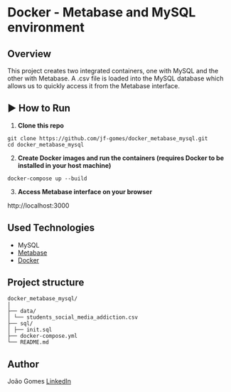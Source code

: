 # Docker - Metabase and MySQL environment

## Overview

This project creates two integrated containers, one with MySQL and the other with Metabase.
A .csv file is loaded into the MySQL database which allows us to quickly access it from the Metabase interface.

## ▶️ How to Run

1. **Clone this repo**

```
git clone https://github.com/jf-gomes/docker_metabase_mysql.git
cd docker_metabase_mysql
```

2. **Create Docker images and run the containers (requires Docker to be installed in your host machine)**

```
docker-compose up --build
```

3. **Access Metabase interface on your browser**

http://localhost:3000

## Used Technologies

- MySQL
- [Metabase](https://www.metabase.com/)
- [Docker](https://www.docker.com/)

## Project structure

```
docker_metabase_mysql/
│
├── data/
│ └── students_social_media_addiction.csv
├── sql/
│ ├── init.sql
├── docker-compose.yml
└── README.md
```

## Author

João Gomes
[LinkedIn](https://www.linkedin.com/in/joao-v-f-gomes/)
